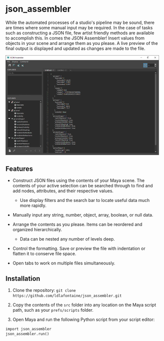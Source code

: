 # json_assembler

While the automated processes of a studio's pipeline may be sound, there are times where some manual input may be required. In the case of tasks such as constructing a JSON file, few artist friendly methods are available to accomplish this. In comes the JSON Assembler! Insert values from objects in your scene and arrange them as you please. A live preview of the final output is displayed and updated as changes are made to the file.

<div align=center>
<img src="./img/user_interface.png" alt="User Interface">
</div>

## Features

- Construct JSON files using the contents of your Maya scene. The contents of your active selection can be searched through to find and add nodes, attributes, and their respective values.

   - Use display filters and the search bar to locate useful data much more rapidly.

- Manually input any string, number, object, array, boolean, or null data.

- Arrange the contents as you please. Items can be reordered and organized hierarchically.

    - Data can be nested any number of levels deep.

- Control the formatting. Save or preview the file with indentation or flatten it to conserve file space.

- Open tabs to work on multiple files simultaneously.

## Installation

 1. Clone the repository: `git clone https://github.com/ldlafontaine/json_assembler.git`

 2. Copy the contents of the `src` folder into any location on the Maya script path, such as your `prefs/scripts` folder.

 5. Open Maya and run the following Python script from your script editor:
```
import json_assembler
json_assembler.run()
```